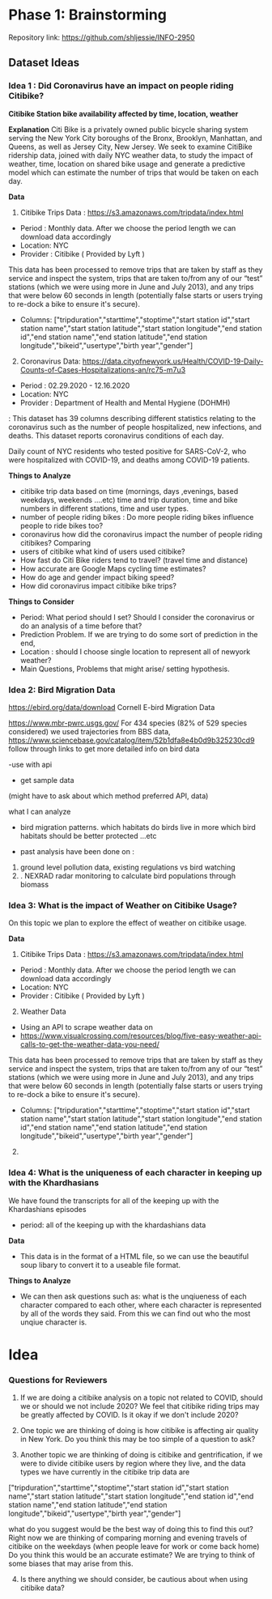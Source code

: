 # Phase 1: Brainstorming

Repository link: <https://github.com/shljessie/INFO-2950>

## Dataset Ideas

### Idea 1 : Did Coronavirus have an impact on people riding Citibike? 

 **Citibike Station bike availability affected by time, location, weather**

**Explanation**
Citi Bike is a privately owned public bicycle sharing system serving the New York City boroughs of the Bronx, Brooklyn, Manhattan, and Queens, as well as Jersey City, New Jersey.
We seek to examine CitiBike ridership data, joined with daily NYC weather data, to study the impact of weather, time, location on shared bike usage and generate a predictive model which can estimate the number of trips that would be taken on each day.

**Data**
1.  Citibike Trips Data : https://s3.amazonaws.com/tripdata/index.html

- Period : Monthly data. After we choose the period length we can download data accordingly
- Location: NYC 
- Provider : Citibike ( Provided by Lyft )

This data has been processed to remove trips that are taken by staff as they service and inspect the system, trips that are taken to/from any of our “test” stations (which we were using more in June and July 2013), and any trips that were below 60 seconds in length (potentially false starts or users trying to re-dock a bike to ensure it's secure).

- Columns: ["tripduration","starttime","stoptime","start station id","start station name","start station latitude","start station longitude","end station id","end station name","end station latitude","end station longitude","bikeid","usertype","birth year","gender"]
 
2. Coronavirus Data: https://data.cityofnewyork.us/Health/COVID-19-Daily-Counts-of-Cases-Hospitalizations-an/rc75-m7u3

- Period : 02.29.2020 - 12.16.2020
- Location: NYC 
- Provider : Department of Health and Mental Hygiene (DOHMH)

: This dataset has 39 columns describing different statistics relating to the coronavirus such as the number of people hospitalized, new infections, and deaths. This dataset reports coronavirus conditions of each day. 

Daily count of NYC residents who tested positive for SARS-CoV-2, who were hospitalized with COVID-19, and deaths among COVID-19 patients.


**Things to Analyze**
- citibike trip data based on time (mornings, days ,evenings, based weekdays, weekends ....etc) time and trip duration, time and bike numbers in different stations, time and user types.
- number of people riding bikes : Do more people riding bikes influence people to ride bikes too? 
- coronavirus how did the coronavirus impact the number of people riding citibikes? Comparing 
- users of citibike what kind of users used citibike? 
- How fast do Citi Bike riders tend to travel? (travel time and distance)
- How accurate are Google Maps cycling time estimates? 
- How do age and gender impact biking speed?
- How did coronavirus impact citibike bike  trips?


**Things to Consider**
- Period: What period should I set? Should I consider the coronavirus or do an analysis of a time before that? 
- Prediction Problem. If we are trying to do some sort of prediction in the end, 
- Location : should I choose single location to represent all of newyork weather?
- Main Questions, Problems that might arise/ setting hypothesis.


### Idea 2:  Bird Migration Data
https://ebird.org/data/download
Cornell E-bird Migration Data

https://www.mbr-pwrc.usgs.gov/
For 434 species (82% of 529 species considered) we used trajectories from BBS data,
https://www.sciencebase.gov/catalog/item/52b1dfa8e4b0d9b325230cd9
follow through links to get more detailed info on bird data

-use with api 
- get sample data 

(might have to ask about which method preferred API, data)

what I can analyze
- bird migration patterns. which habitats do birds live in more 
which bird habitats should be better protected ...etc 

- past analysis have been done on :
 1. ground level pollution data, existing regulations vs bird watching
 2. . NEXRAD radar monitoring to calculate bird populations through biomass


### Idea 3: What is the impact of Weather on Citibike Usage?

On this topic we plan to explore the effect of weather on citibike usage. 

**Data**
1.  Citibike Trips Data : https://s3.amazonaws.com/tripdata/index.html

- Period : Monthly data. After we choose the period length we can download data accordingly
- Location: NYC 
- Provider : Citibike ( Provided by Lyft )

2. Weather Data
- Using an API to scrape weather data on 
- https://www.visualcrossing.com/resources/blog/five-easy-weather-api-calls-to-get-the-weather-data-you-need/

This data has been processed to remove trips that are taken by staff as they service and inspect the system, trips that are taken to/from any of our “test” stations (which we were using more in June and July 2013), and any trips that were below 60 seconds in length (potentially false starts or users trying to re-dock a bike to ensure it's secure).

- Columns: ["tripduration","starttime","stoptime","start station id","start station name","start station latitude","start station longitude","end station id","end station name","end station latitude","end station longitude","bikeid","usertype","birth year","gender"]

2. 

### Idea 4: What is the uniqueness of each character in keeping up with the Khardhasians 
We have found the transcripts for all of the keeping up with the Khardashians episodes 
- period: all of the keeping up with the khardashians data 

**Data**
- This data is in the format of a HTML file, so we can use the beautiful soup libary to convert it to a useable file format. 


**Things to Analyze**
- We can then ask questions such as: what is the unqiueness of each character compared to each other, where each character is represented by all of the words they said. From this we can find out who the most unqiue character is.




# Idea 


### Questions for Reviewers

1. If we are doing a citibike analysis on a topic not related to COVID, should we or should we not include 2020? We feel that citibike riding trips may be greatly affected by COVID. Is it okay if we don't include 2020? 

2. One topic we are thinking of doing is how citibike is affecting air quality in New York. Do you think this may be too simple of a question to ask? 

3. Another topic we are thinking of doing is citibike and gentrification, if we were to divide citibike users by region where they live, and the data types we have currently in the citibike trip data are 

["tripduration","starttime","stoptime","start station id","start station name","start station latitude","start station longitude","end station id","end station name","end station latitude","end station longitude","bikeid","usertype","birth year","gender"] 

what do you suggest would be the best way of doing this to find this out? Right now we are thinking of comparing morning and evening travels of citibike on the weekdays (when people leave for work or come back home) Do you think this would be an accurate estimate? We are trying to think of some biases that may arise from this. 

4. Is there anything we should consider, be cautious about when using citibike data? 

